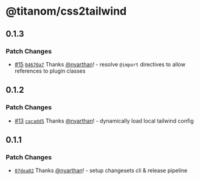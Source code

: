 # @titanom/css2tailwind

## 0.1.3

### Patch Changes

- [#15](https://github.com/titanom/css2tailwind/pull/15) [`04670a7`](https://github.com/titanom/css2tailwind/commit/04670a74e410459f95623b1e83524bad59947e93) Thanks [@nyarthan](https://github.com/nyarthan)! - resolve `@import` directives to allow references to plugin classes

## 0.1.2

### Patch Changes

- [#13](https://github.com/titanom/css2tailwind/pull/13) [`cacadd5`](https://github.com/titanom/css2tailwind/commit/cacadd5d327c3f7c3baa21fa51e31f6b92ef3d8a) Thanks [@nyarthan](https://github.com/nyarthan)! - dynamically load local tailwind config

## 0.1.1

### Patch Changes

- [`07dea02`](https://github.com/titanom/css2tailwind/commit/07dea02551c3025d25dd7ea1aa2414ae8f70f6c4) Thanks [@nyarthan](https://github.com/nyarthan)! - setup changesets cli & release pipeline
